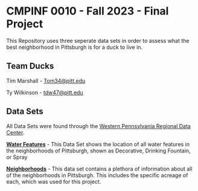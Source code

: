 # CMPINF 0010 - Fall 2023 - Final Project 
This Repository uses three seperate data sets in order to assess what the best neighborhood in Pittsburgh is for a duck to live in.

## Team Ducks

Tim Marshall - Tom34@pitt.edu

Ty Wilkinson - tdw47@pitt.edu


## Data Sets
All Data Sets were found through the [Western Pennsylvania Regional Data Center](https://data.wprdc.org/dataset/).

**[Water Features](https://data.wprdc.org/dataset/city-water-features)** - This Data Set shows the location of all water features in the neighborhoods of Pittsburgh, shown as Decorative, Drinking Fountain, or Spray

**[Neighborhoods](https://data.wprdc.org/datastore/dump/668d7238-cfd2-492e-b397-51a6e74182ff)** - This data set contains a plethora of information about all of the neighborhoods in Pittsburgh. This includes the specific acreage of each, which was used for this project.

